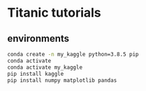 # Titanic tutorials

## environments

```bash
conda create -n my_kaggle python=3.8.5 pip
conda activate
conda activate my_kaggle
pip install kaggle
pip install numpy matplotlib pandas
```